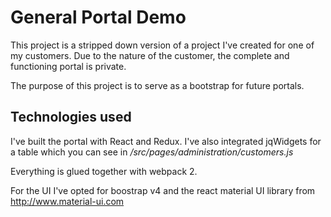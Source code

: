 # General Portal Demo
This project is a stripped down version of a project I've created for one of my customers. 
Due to the nature of the customer, the complete and functioning portal is private.

The purpose of this project is to serve as a bootstrap for future portals.

## Technologies used
I've built the portal with React and Redux. I've also integrated jqWidgets for a table which you can see in
*/src/pages/administration/customers.js*

Everything is glued together with webpack 2.

For the UI I've opted for boostrap v4 and the react material UI library from http://www.material-ui.com 

